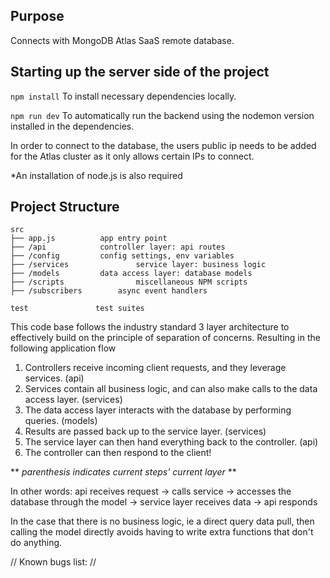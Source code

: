 ## Purpose
Connects with MongoDB Atlas SaaS remote database.
## Starting up the server side of the project
`npm install` To install necessary dependencies locally.

`npm run dev` To automatically run the backend using the nodemon version installed in the dependencies.

In order to connect to the database, the users public ip needs to be added for the Atlas cluster as it
only allows certain IPs to connect.

*An installation of node.js is also required

## Project Structure
```
src
├── app.js			app entry point
├── /api			controller layer: api routes
├── /config			config settings, env variables
├── /services		        service layer: business logic
├── /models			data access layer: database models
├── /scripts		        miscellaneous NPM scripts
├── /subscribers		async event handlers

test               test suites
```

This code base follows the industry standard 3 layer architecture to effectively
build on the principle of separation of concerns. Resulting in the following
application flow

1. Controllers receive incoming client requests, and they leverage services. (api)
2. Services contain all business logic, and can also make calls to the data access layer. (services)
3. The data access layer interacts with the database by performing queries. (models)
4. Results are passed back up to the service layer. (services)
5. The service layer can then hand everything back to the controller. (api)
6. The controller can then respond to the client!

** *parenthesis indicates current steps' current layer* **
   
In other words:
api receives request ->
calls service -> 
accesses the database through the model -> 
service layer receives data -> 
api responds

In the case that there is no business logic, ie a direct query data pull, then calling the model
directly avoids having to write extra functions that don't do anything.

// Known bugs list: //





